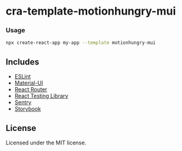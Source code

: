 # cra-template-motionhungry-mui

### Usage

```sh
npx create-react-app my-app --template motionhungry-mui
```

## Includes

- [ESLint][eslint]
- [Material-UI][material-ui]
- [React Router][react-router]
- [React Testing Library][testing-library]
- [Sentry][sentry]
- [Storybook][storybook]

## License

Licensed under the MIT license.

[eslint]: https://eslint.org
[material-ui]: https://www.material-ui.com
[react-router]: https://reactrouter.com/web/guides/quick-start
[sentry]: https://sentry.io
[storybook]: https://storybook.js.org
[testing-library]: https://testing-library.com/docs/react-testing-library/intro

